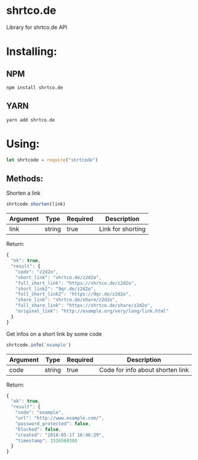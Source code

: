 # shrtco.de
Library for shrtco.de API

# Installing:
## NPM
`
npm install shrtco.de
`
## YARN
`
yarn add shrtco.de
`

# Using:
```js
let shrtcode = require("shrtcode") 
```

## Methods:
Shorten a link
```js
shrtcode.shorten(link)
```
|Argument|Type|Required|Description|
|-|-|-|-|
|link|string|true|Link for shorting|
Return:
```js
{
　"ok": true,
　"result": {
　　"code": "z2d2o",
　　"short_link": "shrtco.de/z2d2o",
　　"full_short_link": "https://shrtco.de/z2d2o",
　　"short_link2": "9qr.de/z2d2o",
　　"full_short_link2": "https://9qr.de/z2d2o",
　　"share_link": "shrtco.de/share/z2d2o",
　　"full_share_link": "https://shrtco.de/share/z2d2o",
　　"original_link": "http://example.org/very/long/link.html"
　}
}
```
Get infos on a short link by some code
```js
shrtcode.info('example') 
```
|Argument|Type|Required|Description|
|-|-|-|-|
|code|string|true|Code for info about shorten link|
Return:
```js
{
　"ok": true,
　"result": {
　　"code": "example",
　　"url": "http://www.example.com/",
　　"password_protected": false,
　　"blocked": false,
　　"created": "2018-05-17 16:46:29",
　　"timestamp": 1526568389
　}
}
```
